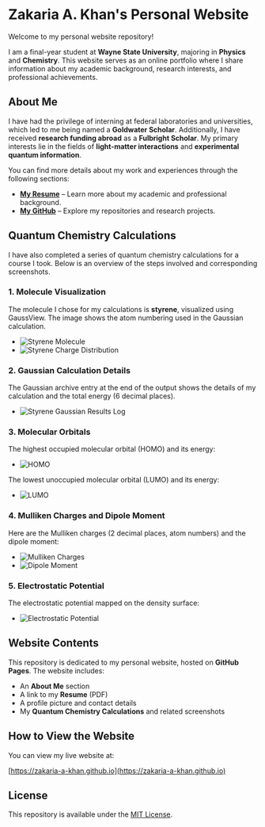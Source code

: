 # Zakaria A. Khan's Personal Website

Welcome to my personal website repository!

I am a final-year student at **Wayne State University**, majoring in **Physics** and **Chemistry**. This website serves as an online portfolio where I share information about my academic background, research interests, and professional achievements.

## About Me

I have had the privilege of interning at federal laboratories and universities, which led to me being named a **Goldwater Scholar**. Additionally, I have received **research funding abroad** as a **Fulbright Scholar**. My primary interests lie in the fields of **light-matter interactions** and **experimental quantum information**.

You can find more details about my work and experiences through the following sections:

- **[My Resume](./zk_resume.pdf)** – Learn more about my academic and professional background.
- **[My GitHub](https://github.com/zakaria-a-khan)** – Explore my repositories and research projects.

## Quantum Chemistry Calculations

I have also completed a series of quantum chemistry calculations for a course I took. Below is an overview of the steps involved and corresponding screenshots.

### 1. Molecule Visualization

The molecule I chose for my calculations is **styrene**, visualized using GaussView. The image shows the atom numbering used in the Gaussian calculation.

- ![Styrene Molecule](./quantum%20chemistry%20calculations/styrene%20submission%20files/styrene.png)
- ![Styrene Charge Distribution](./quantum%20chemistry%20calculations/styrene%20submission%20files/styrene_charge.png)

### 2. Gaussian Calculation Details

The Gaussian archive entry at the end of the output shows the details of my calculation and the total energy (6 decimal places).

- ![Styrene Gaussian Results Log](./quantum%20chemistry%20calculations/styrene%20submission%20files/styrene_results_log.png)

### 3. Molecular Orbitals

The highest occupied molecular orbital (HOMO) and its energy:

- ![HOMO](./quantum%20chemistry%20calculations/styrene%20submission%20files/styrene_homo.PNG)

The lowest unoccupied molecular orbital (LUMO) and its energy:

- ![LUMO](./quantum%20chemistry%20calculations/styrene%20submission%20files/styrene_lumo.PNG)

### 4. Mulliken Charges and Dipole Moment

Here are the Mulliken charges (2 decimal places, atom numbers) and the dipole moment:

- ![Mulliken Charges](./quantum%20chemistry%20calculations/styrene%20submission%20files/styrene_mulliken_charges.png)
- ![Dipole Moment](./quantum%20chemistry%20calculations/styrene%20submission%20files/styrene_dipole_moment.png)

### 5. Electrostatic Potential

The electrostatic potential mapped on the density surface:

- ![Electrostatic Potential](./quantum%20chemistry%20calculations/styrene%20submission%20files/styrene_electrostaticV.png)

## Website Contents

This repository is dedicated to my personal website, hosted on **GitHub Pages**. The website includes:

- An **About Me** section
- A link to my **Resume** (PDF)
- A profile picture and contact details
- My **Quantum Chemistry Calculations** and related screenshots

## How to View the Website

You can view my live website at:

[https://zakaria-a-khan.github.io](https://zakaria-a-khan.github.io)

## License

This repository is available under the [MIT License](LICENSE).
